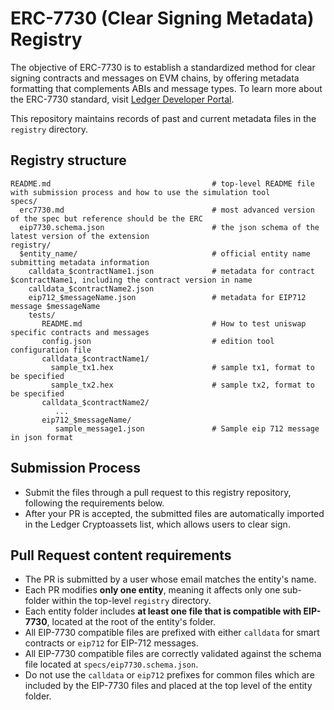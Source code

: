 # ERC-7730 (Clear Signing Metadata) Registry

The objective of ERC-7730 is to establish a standardized method for clear signing contracts and messages on EVM chains, by offering metadata formatting that complements ABIs and message types. To learn more about the ERC-7730 standard, visit [Ledger Developer Portal](https://developers.ledger.com/docs/clear-signing/erc7730).

This repository maintains records of past and current metadata files in the `registry` directory.

## Registry structure

```
README.md                                    # top-level README file with submission process and how to use the simulation tool
specs/
  erc7730.md                                 # most advanced version of the spec but reference should be the ERC
  eip7730.schema.json                        # the json schema of the latest version of the extension
registry/
  $entity_name/                              # official entity name submitting metadata information
    calldata_$contractName1.json             # metadata for contract $contractName1, including the contract version in name
    calldata_$contractName2.json
    eip712_$messageName.json                 # metadata for EIP712 message $messageName
    tests/
       README.md                             # How to test uniswap specific contracts and messages
       config.json                           # edition tool configuration file
       calldata_$contractName1/
         sample_tx1.hex                      # sample tx1, format to be specified
         sample_tx2.hex                      # sample tx2, format to be specified
       calldata_$contractName2/
          ...
       eip712_$messageName/
          sample_message1.json               # Sample eip 712 message in json format
```

## Submission Process

- Submit the files through a pull request to this registry repository, following the requirements below.
- After your PR is accepted, the submitted files are automatically imported in the Ledger Cryptoassets list, which allows users to clear sign.

## Pull Request content requirements

- The PR is submitted by a user whose email matches the entity's name.
- Each PR modifies **only one entity**, meaning it affects only one sub-folder within the top-level `registry` directory.
- Each entity folder includes **at least one file that is compatible with EIP-7730**, located at the root of the entity's folder.
- All EIP-7730 compatible files are prefixed with either `calldata` for smart contracts or `eip712` for EIP-712 messages.
- All EIP-7730 compatible files are correctly validated against the schema file located at `specs/eip7730.schema.json`.
- Do not use the `calldata` or `eip712` prefixes for common files which are included by the EIP-7730 files and placed at the top level of the entity folder.

